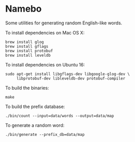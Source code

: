 Namebo
======

Some utilities for generating random English-like words.

To install dependencies on Mac OS X:

    brew install glog
    brew install gflags
    brew install protobuf
    brew install leveldb

To install dependencies on Ubuntu 16:

    sudo apt-get install libgflags-dev libgoogle-glog-dev \
         libprotobuf-dev libleveldb-dev protobuf-compiler
    

To build the binaries:

    make

To build the prefix database:

    ./bin/count --input=data/words --output=data/map

To generate a random word:

    ./bin/generate --prefix_db=data/map

